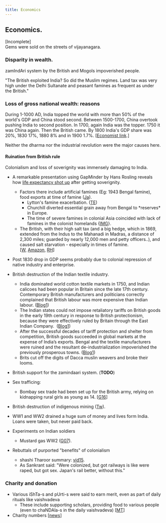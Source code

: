 ```yaml
---
title: Economics
---
```

  

## Economics.

\[Incomplete\]  
Gems were sold on the streets of vijayanagara.  

### Disparity in wealth.

zamIndAri system by the British and Mogols impoverished people.  
  
"The British exploited India? So did the Muslim regimes. Land tax was very high under the Delhi Sultanate and peasant famines as frequent as under the British."  
  

### Loss of gross national wealth: reasons

During 1-1000 AD, India topped the world with more than 50% of the world's GDP and China stood second. Between 1500-1700, China overtook pushing India to second position. In 1700, again India was the topper. 1750 it was China again. Then the British came. By 1800 India's GDP share was 20%, 1830 17%, 1880 8% and in 1900 1.7%. \[[Economist link](http://www.economist.com/node/16834943).\]  

Neither the dharma nor the industrial revolution were the major causes here.

#### Ruination from British rule  

Colonialism and loss of soverignity was immensely damaging to India.  

- A remarkable presentation using GapMinder by Hans Rosling reveals how [life expectancy shot up](http://blog.hiddenharmonies.org/2011/11/hans-rosling-sovereignty-and-capitalism-got-china-and-india-moving/) after getting soverignity.
    - Factors there include artificial famines (Eg: 1943 Bengal famine), food exports at time of famine ([Ja](https://jambudveep.wordpress.com/2011/01/08/an-explanatory-note-on-the-famines-in-india/)).
        - Lytton's famine exacerbation. ([TE](http://www.tehelka.com/2014/06/remembering-indias-forgotten-holocaust/))
        - Churchill diverted essential grain away from Bengal to \*reserves\* in Europe.
        - The time of severe famines in colonial Asia coincided with lack of famines in the colonist homelands {[IMG](https://pbs.twimg.com/media/CEyb2b7UkAAJO2G.jpg:large)}.
    - The British, with their high salt tax (and a big hedge, which in 1869, extended from the Indus to the Mahanadi in Madras, a distance of 2,300 miles; guarded by nearly 12,000 men and petty officers..), and caused salt starvation - especially in times of famine. \[[W](http://www.rmoxham.freeserve.co.uk/salt%20starvation.htm), [Amazon](http://www.amazon.ca/The-Great-Hedge-India-Moxham/dp/1841194670), [RH](https://rhulgeopolitics.wordpress.com/2014/11/18/the-great-hedge-of-india/)\]
- Post 1830 drop in GDP seems probably due to colonial repression of native industry and enterprise.
- British destruction of the Indian textile industry.
    - India dominated world cotton textile markets in 1750, and Indian calicoes had been popular in Britain since the late 17th century. Contemporary British manufacturers and politicians correctly complained that British labour was more expensive than Indian labour. ([Blog1](http://socialdemocracy21stcentury.blogspot.ca/2010/06/early-british-industrial-revolution-and.html))
    - The Indian states could not impose retaliatory tariffs on British goods in the early 19th century in response to British protectionism, because they were effectively ruled by Britain through the East Indian Company.  ([Blog1](http://socialdemocracy21stcentury.blogspot.ca/2010/06/early-british-industrial-revolution-and.html))
    - After the successful decades of tariff protection and shelter from competition, British goods succeeded in global markets at the expense of India’s exports. Bengal and the textile manufacturers were ruined and the resultant de-industrialization impoverished the previously prosperous towns. ([Blog1](http://socialdemocracy21stcentury.blogspot.ca/2010/06/early-british-industrial-revolution-and.html))
    - Brits cut off the digits of Dacca muslin weavers and broke their looms.
- British support for the zamindaari system. (**TODO**)
- Sex trafficing:
    - Bombay sex trade had been set up for the British army, relying on kidnapping rural girls as young as 14. \[[G16](https://www.theguardian.com/world/2013/sep/28/mumbai-sex-slaves-prostitution-india)\]
- British destruction of indigenous mining ([Tw](https://twitter.com/vvkbkvv/status/536337247378087936)).  
    
- WW1 and WW2 drained a huge sum of money and lives form India. Loans were taken, but never paid back.
- Experiments on Indian soldiers
    - Mustard gas WW2 ([G07](http://www.theguardian.com/uk/2007/sep/01/india.military)).
- Rebuttals of purported "benefits" of colonialism
    - shashi Tharoor summary: [vid15](https://www.youtube.com/watch?v=f7CW7S0zxv4). 
    - As Sankrant said: "Were colonized, but got railways is like were raped, but got sex. Japan's rail better, without this."

### Charity and donation

- Various iShTa-s and pUrti-s were said to earn merit, even as part of daily rituals like vaishvadeva
    - These include supporting scholars, providing food to various people (even to chaNDAla-s in the daily vaishvadeva) \[[MT](https://manasataramgini.wordpress.com/2006/09/24/on-some-danas-and-utsargas-of-the-mediaeval-hindus/)\]
- Charity numbers \[[news](http://timesofindia.indiatimes.com/city/mumbai/India-has-worlds-largest-number-of-voluntary-givers/articleshow/45210075.cms?utm_source=facebook.com&utm_medium=referral&utm_campaign=TOI)\]